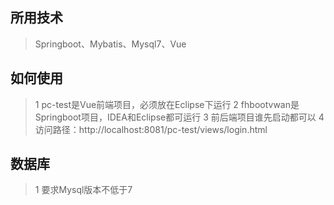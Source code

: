 ## 所用技术
>Springboot、Mybatis、Mysql7、Vue

## 如何使用
>1 pc-test是Vue前端项目，必须放在Eclipse下运行
>2 fhbootvwan是Springboot项目，IDEA和Eclipse都可运行
>3 前后端项目谁先启动都可以
>4 访问路径：http://localhost:8081/pc-test/views/login.html

## 数据库
>1 要求Mysql版本不低于7
